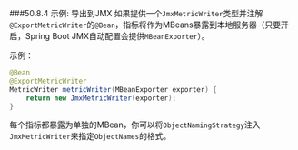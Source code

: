 ###50.8.4 示例: 导出到JMX
如果提供一个`JmxMetricWriter`类型并注解`@ExportMetricWriter`的`@Bean`，指标将作为MBeans暴露到本地服务器（只要开启，Spring Boot JMX自动配置会提供`MBeanExporter`）。

示例：
```java
@Bean
@ExportMetricWriter
MetricWriter metricWriter(MBeanExporter exporter) {
	return new JmxMetricWriter(exporter);
}
```
每个指标都暴露为单独的MBean，你可以将`ObjectNamingStrategy`注入`JmxMetricWriter`来指定`ObjectNames`的格式。
